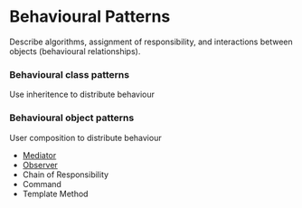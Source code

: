 # Behavioural Patterns
Describe algorithms, assignment of responsibility, and interactions between objects (behavioural relationships).

### Behavioural class patterns
Use inheritence to distribute behaviour

### Behavioural object patterns
User composition to distribute behaviour

* [Mediator](./mediator.md)
* [Observer](./observer.md)
* Chain of Responsibility
* Command
* Template Method